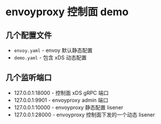 # envoyproxy 控制面 demo

## 几个配置文件

- `envoy.yaml` - envoy 默认静态配置
- `demo.yaml` - 包含 xDS 动态配置

## 几个监听端口

- 127.0.0.1:18000 - 控制面 xDS gRPC 端口
- 127.0.0.1:9901 - envoyproxy admin 端口
- 127.0.0.1:10000 - envoyproxy 静态配置 lisener
- 127.0.0.1:28000 - envoyproxy 控制面下发的一个动态 lisener
